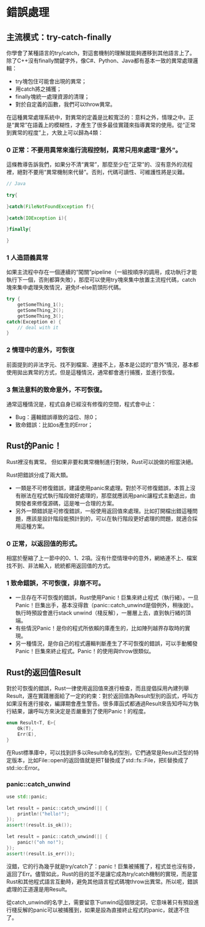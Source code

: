 # 錯誤處理

## 主流模式：try-catch-finally

你學會了某種語言的try/catch，對這套機制的理解就能夠遷移到其他語言上了。除了C++沒有finally關鍵字外，像C\#、Python、Java都有基本一致的異常處理邏輯：

* try塊包住可能會出現的異常；
* 用catch將之捕獲；
* finally塊統一處理資源的清理；
* 對於自定義的函數，我們可以throw異常。

在這種異常處理系統中，對異常的定義是比較寬泛的：意料之外，情理之中。正是“異常”在語義上的模糊性，才產生了很多最佳實踐來指導異常的使用。從“正常到異常的程度”上，大致上可以歸為4類：

### 0 正常：不要用異常來進行流程控制，異常只用來處理“意外”。

這條教導告訴我們，如果分不清“異常”，那麼至少在“正常”的、沒有意外的流程裡，絕對不要用“異常機制來代替”。否則，代碼可讀性、可維護性將是災難。

```java
// Java
​
try{
​
}catch(FileNotFoundException f){
​
}catch(IOException i){
​
}finally{
​
}
```

### 1 人造語義異常

如果主流程中存在一個連續的“闖關”pipeline（一組按順序的調用，成功執行才能執行下一個，否則都算失敗），那麼可以使用try塊來集中放置主流程代碼，catch塊來集中處理失敗情況，避免if-else箭頭形代碼。

```cpp
try {
    getSomeThing_1();
    getSomeThing_2();
    getSomeThing_3();
catch(Exception e) {
    // deal with it
}
```

### 2 情理中的意外，可恢復

前面提到的非法字元、找不到檔案、連接不上，基本是公認的“意外”情況，基本都使用拋出異常的方式，但是這種情況，通常都會進行捕獲，並進行恢復。

### 3 無法意料的致命意外，不可恢復。

通常這種情況是，程式自身已經沒有修復的空間，程式會中止：

* Bug：邏輯錯誤導致的溢位、除0；
* 致命錯誤：比如os產生的Error；

## Rust的Panic！

Rust裡沒有異常。但如果非要和異常機制進行對映，Rust可以說做的相當決絕。

Rust把錯誤分成了兩大類。

* 一類是不可修復錯誤，建議使用panic來處理。對於不可修復錯誤，本質上沒有辦法在程式執行階段做好處理的，那麼就應該用panic讓程式主動退出，由開發者來修復源碼，這是唯一合理的方案。
* 另外一類錯誤是可修復錯誤，一般使用返回值來處理。比如打開檔出錯這種問題，應該是設計階段能預計到的，可以在執行階段更好處理的問題，就適合採用這種方案。

### 0 正常，以返回值的形式。

相當於壓縮了上一節中的0、1、2項。沒有什麼情理中的意外，網絡連不上、檔案找不到、非法輸入，統統都用返回值的方式。

### 1 致命錯誤，不可恢復，非崩不可。

* 一旦存在不可恢復的錯誤，Rust使用Panic！巨集來終止程式（執行緒）。一旦Panic！巨集出手，基本沒得救（panic::catch\_unwind是個例外，稍後說）。執行時預設會進行stack unwind（棧反解），一層層上去，直到執行緒的頂端。
* 有些情況Panic！是你的程式所依賴的庫產生的，比如陣列越界存取時的實現。
* 另一種情況，是你自己的程式邏輯判斷產生了不可恢復的錯誤，可以手動觸發Panic！巨集來終止程式。Panic！的使用與throw很類似。

##  Rust的返回值Result

對於可恢復的錯誤，Rust一律使用返回值來進行檢查，而且提倡採用內建列舉Result，還在實踐層面給了一定的約束：對於返回值為Result型別的函式，呼叫方如果沒有進行接收，編譯期會產生警告。很多庫函式都通過Result來告知呼叫方執行結果，讓呼叫方來決定是否嚴重到了使用Panic！的程度。

```cpp
enum Result<T, E>{
    Ok(T),
    Err(E),
}
```

在Rust標準庫中，可以找到許多以Result命名的型別，它們通常是Result泛型的特定版本，比如File::open的返回值就是把T替換成了std::fs::File，把E替換成了std::io::Error。

### panic::catch\_unwind

```cpp
use std::panic;
​
let result = panic::catch_unwind(|| {
    println!("hello!");
});
assert!(result.is_ok());
​
let result = panic::catch_unwind(|| {
    panic!("oh no!");
});
assert!(result.is_err());
```

沒錯，它的行為幾乎就是try/catch了：panic！巨集被捕獲了，程式並也沒有掛，返回了Err。儘管如此，Rust的目的並不是讓它成為try/catch機制的實現，而是當Rust和其他程式語言互動時，避免其他語言程式碼塊throw出異常。所以呢，錯誤處理的正道還是用Result。

從catch\_unwind的名字上，需要留意下unwind這個限定詞，它意味著只有預設進行棧反解的panic可以被捕獲到，如果是設為直接終止程式的panic，就逮不住了。





